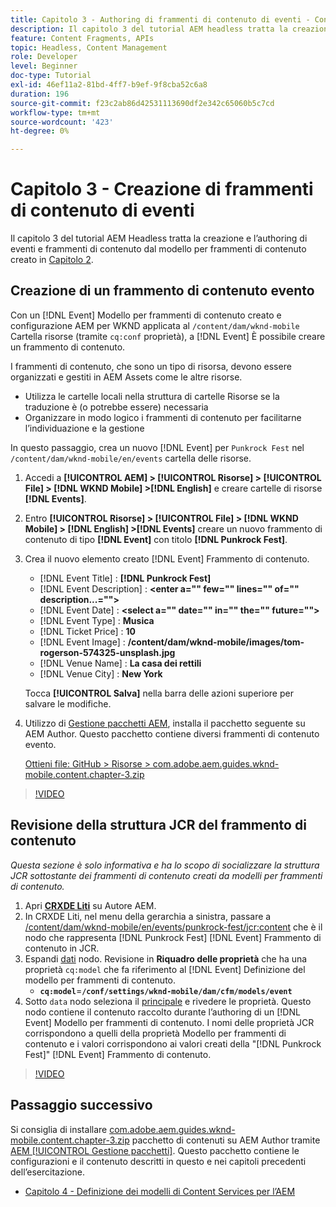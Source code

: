 ```yaml
---
title: Capitolo 3 - Authoring di frammenti di contenuto di eventi - Content Services
description: Il capitolo 3 del tutorial AEM headless tratta la creazione e l’authoring di frammenti di contenuto di eventi dal modello per frammenti di contenuto creato nel capitolo 2.
feature: Content Fragments, APIs
topic: Headless, Content Management
role: Developer
level: Beginner
doc-type: Tutorial
exl-id: 46ef11a2-81bd-4ff7-b9ef-9f8cba52c6a8
duration: 196
source-git-commit: f23c2ab86d42531113690df2e342c65060b5c7cd
workflow-type: tm+mt
source-wordcount: '423'
ht-degree: 0%

---
```


# Capitolo 3 - Creazione di frammenti di contenuto di eventi

Il capitolo 3 del tutorial AEM Headless tratta la creazione e l’authoring di eventi e frammenti di contenuto dal modello per frammenti di contenuto creato in [Capitolo 2](./chapter-2.md).

## Creazione di un frammento di contenuto evento

Con un [!DNL Event] Modello per frammenti di contenuto creato e configurazione AEM per WKND applicata al `/content/dam/wknd-mobile` Cartella risorse (tramite `cq:conf` proprietà), a [!DNL Event] È possibile creare un frammento di contenuto.

I frammenti di contenuto, che sono un tipo di risorsa, devono essere organizzati e gestiti in AEM Assets come le altre risorse.

* Utilizza le cartelle locali nella struttura di cartelle Risorse se la traduzione è (o potrebbe essere) necessaria
* Organizzare in modo logico i frammenti di contenuto per facilitarne l’individuazione e la gestione

In questo passaggio, crea un nuovo [!DNL Event] per `Punkrock Fest` nel `/content/dam/wknd-mobile/en/events` cartella delle risorse.

1. Accedi a **[!UICONTROL AEM] > [!UICONTROL Risorse] > [!UICONTROL File] > [!DNL WKND Mobile] >[!DNL English]** e creare cartelle di risorse **[!DNL Events]**.
1. Entro **[!UICONTROL Risorse] > [!UICONTROL File] > [!DNL WKND Mobile] > [!DNL English] >[!DNL Events]** creare un nuovo frammento di contenuto di tipo **[!DNL Event]** con titolo **[!DNL Punkrock Fest]**.
1. Crea il nuovo elemento creato [!DNL Event] Frammento di contenuto.

   * [!DNL Event Title] : **[!DNL Punkrock Fest]**
   * [!DNL Event Description] : **&lt;enter a=&quot;&quot; few=&quot;&quot; lines=&quot;&quot; of=&quot;&quot; description...=&quot;&quot;>**
   * [!DNL Event Date] : **&lt;select a=&quot;&quot; date=&quot;&quot; in=&quot;&quot; the=&quot;&quot; future=&quot;&quot;>**
   * [!DNL Event Type] : **Musica**
   * [!DNL Ticket Price] : **10**
   * [!DNL Event Image] : **/content/dam/wknd-mobile/images/tom-rogerson-574325-unsplash.jpg**
   * [!DNL Venue Name] : **La casa dei rettili**
   * [!DNL Venue City] : **New York**

   Tocca **[!UICONTROL Salva]** nella barra delle azioni superiore per salvare le modifiche.

1. Utilizzo di [Gestione pacchetti AEM](http://localhost:4502/crx/packmgr/index.jsp), installa il pacchetto seguente su AEM Author. Questo pacchetto contiene diversi frammenti di contenuto evento.

   [Ottieni file: GitHub > Risorse > com.adobe.aem.guides.wknd-mobile.content.chapter-3.zip](https://github.com/adobe/aem-guides-wknd-mobile/releases/latest)

>[!VIDEO](https://video.tv.adobe.com/v/28338?quality=12&learn=on)

## Revisione della struttura JCR del frammento di contenuto

*Questa sezione è solo informativa e ha lo scopo di socializzare la struttura JCR sottostante dei frammenti di contenuto creati da modelli per frammenti di contenuto.*

1. Apri **[CRXDE Liti](http://localhost:4502/crx/de/index.jsp)** su Autore AEM.
1. In CRXDE Liti, nel menu della gerarchia a sinistra, passare a [/content/dam/wknd-mobile/en/events/punkrock-fest/jcr:content](http://localhost:4502/crx/de/index.jsp#/content/dam/wknd-mobile/en/events/punkrock-fest/jcr:content) che è il nodo che rappresenta [!DNL Punkrock Fest] [!DNL Event] Frammento di contenuto in JCR.
1. Espandi [dati](http://localhost:4502/crx/de/index.jsp#/content/dam/wknd-mobile/en/events/punkrock-fest/jcr:content/data/master) nodo.
Revisione in **Riquadro delle proprietà** che ha una proprietà `cq:model` che fa riferimento al [!DNL Event] Definizione del modello per frammenti di contenuto.
   * **`cq:model`**=**`/conf/settings/wknd-mobile/dam/cfm/models/event`**
1. Sotto `data` nodo seleziona il [principale](http://localhost:4502/crx/de/index.jsp#/content/dam/wknd-mobile/en/events/punkrock-fest/jcr:content/data/master) e rivedere le proprietà. Questo nodo contiene il contenuto raccolto durante l’authoring di un [!DNL Event] Modello per frammenti di contenuto. I nomi delle proprietà JCR corrispondono a quelli della proprietà Modello per frammenti di contenuto e i valori corrispondono ai valori creati della &quot;[!DNL Punkrock Fest]&quot; [!DNL Event] Frammento di contenuto.

>[!VIDEO](https://video.tv.adobe.com/v/28356?quality=12&learn=on)

## Passaggio successivo

Si consiglia di installare [com.adobe.aem.guides.wknd-mobile.content.chapter-3.zip](https://github.com/adobe/aem-guides-wknd-mobile/releases/latest) pacchetto di contenuti su AEM Author tramite [AEM [!UICONTROL Gestione pacchetti]](http://localhost:4502/crx/packmgr/index.jsp). Questo pacchetto contiene le configurazioni e il contenuto descritti in questo e nei capitoli precedenti dell’esercitazione.

* [Capitolo 4 - Definizione dei modelli di Content Services per l’AEM](./chapter-4.md)
